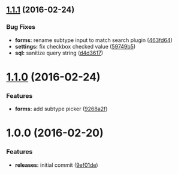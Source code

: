 <a name="1.1.1"></a>
## [1.1.1](https://github.com/hypeJunction/Elgg-object_sort/compare/1.1.0...v1.1.1) (2016-02-24)


### Bug Fixes

* **forms:** rename subtype input to match search plugin ([463fd64](https://github.com/hypeJunction/Elgg-object_sort/commit/463fd64))
* **settings:** fix checkbox checked value ([59749b5](https://github.com/hypeJunction/Elgg-object_sort/commit/59749b5))
* **sql:** sanitize query string ([d4d3617](https://github.com/hypeJunction/Elgg-object_sort/commit/d4d3617))



<a name="1.1.0"></a>
# [1.1.0](https://github.com/hypeJunction/Elgg-object_sort/compare/1.0.0...v1.1.0) (2016-02-24)


### Features

* **forms:** add subtype picker ([9268a2f](https://github.com/hypeJunction/Elgg-object_sort/commit/9268a2f))



<a name="1.0.0"></a>
# 1.0.0 (2016-02-20)


### Features

* **releases:** initial commit ([9ef01de](https://github.com/hypeJunction/Elgg-object_sort/commit/9ef01de))



